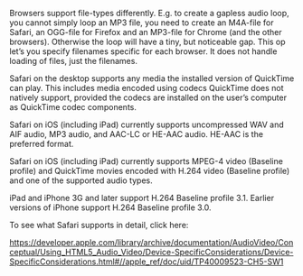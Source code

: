 Browsers support file-types differently. E.g. to create a gapless audio loop, you cannot simply loop an MP3 file, you need to create an M4A-file for Safari, an OGG-file for Firefox and an MP3-file for Chrome (and the other browsers). Otherwise the loop will have a tiny, but noticeable gap.
This op let’s you specify filenames specific for each browser. It does not handle loading of files, just the filenames.

Safari on the desktop supports any media the installed version of QuickTime can play. This includes media encoded using codecs QuickTime does not natively support, provided the codecs are installed on the user’s computer as QuickTime codec components.

Safari on iOS (including iPad) currently supports uncompressed WAV and AIF audio, MP3 audio, and AAC-LC or HE-AAC audio. HE-AAC is the preferred format.

Safari on iOS (including iPad) currently supports MPEG-4 video (Baseline profile) and QuickTime movies encoded with H.264 video (Baseline profile) and one of the supported audio types.

iPad and iPhone 3G and later support H.264 Baseline profile 3.1. Earlier versions of iPhone support H.264 Baseline profile 3.0.

To see what Safari supports in detail, click here:

https://developer.apple.com/library/archive/documentation/AudioVideo/Conceptual/Using_HTML5_Audio_Video/Device-SpecificConsiderations/Device-SpecificConsiderations.html#//apple_ref/doc/uid/TP40009523-CH5-SW1
